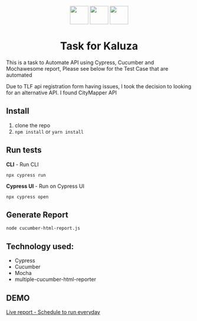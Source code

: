  <p align="center">
  <img height="50px" src="https://miro.medium.com/max/7200/1*Jkb_tsMBOvL6wQ8bzldu8Q.png" />
  <img height="50px" src="https://icons-for-free.com/iconfiles/png/512/vscode+icons+type+cucumber-1324451271508264840.png" />
  <img height="50px" src="https://cdn.iconscout.com/icon/free/png-256/mocha-1-1175012.png" />
 </p>
<h1 align="center">Task for Kaluza</h1>

This is a task to Automate API using Cypress, Cucumber and Mochawesome report, Please see below for the Test Case that are automated 

Due to TLF api registration form having issues, I took the decision to looking for an alternative API. 
I found CityMapper API


## Install

1.  clone the repo
2.  `npm install` or 	`yarn install`


## Run tests
**CLI** - Run CLI

 
```
npx cypress run
```
**Cypress UI** - Run on Cypress UI
 
```
npx cypress open
```

## Generate Report
```
node cucumber-html-report.js  
```
## Technology used:

 - Cypress 
 - Cucumber
 - Mocha
 - multiple-cucumber-html-reporter

## DEMO
[Live report - Schedule to run everyday ](https://pirasanthan-jesugeevegan.github.io/amt-kaluza/)
